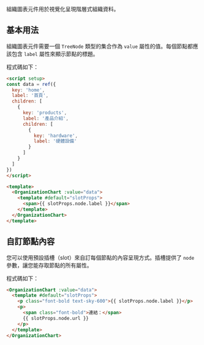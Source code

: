 組織圖表元件用於視覺化呈現階層式組織資料。

## 基本用法

組織圖表元件需要一個 `TreeNode` 類型的集合作為 `value` 屬性的值。每個節點都應該包含 `label` 屬性來顯示節點的標題。

程式碼如下：

```html
<script setup>
const data = ref({
  key: 'home',
  label: '首頁',
  children: [
    {
      key: 'products',
      label: '產品介紹',
      children: [
        {
          key: 'hardware',
          label: '硬體設備'
        }
      ]
    }
  ]
})
</script>

<template>
  <OrganizationChart :value="data">
    <template #default="slotProps">
      <span>{{ slotProps.node.label }}</span>
    </template>
  </OrganizationChart>
</template>
```

## 自訂節點內容

您可以使用預設插槽（slot）來自訂每個節點的內容呈現方式。插槽提供了 `node` 參數，讓您能存取節點的所有屬性。

程式碼如下：

```html
<OrganizationChart :value="data">
  <template #default="slotProps">
    <p class="font-bold text-sky-600">{{ slotProps.node.label }}</p>
    <p>
      <span class="font-bold">連結：</span>
      {{ slotProps.node.url }}
    </p>
  </template>
</OrganizationChart>
```
